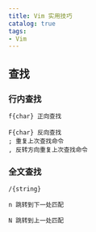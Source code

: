 ```yaml
---
title: Vim 实用技巧
catalog: true
tags:
- Vim
---
```

## 查找
### 行内查找

``` bash
f{char} 正向查找
```
`F{char} 反向查找`  
`; 重复上次查找命令`  
`, 反转方向重复上次查找命令`

### 全文查找

`/{string}`

`n 跳转到下一处匹配`  

`N 跳转到上一处匹配`